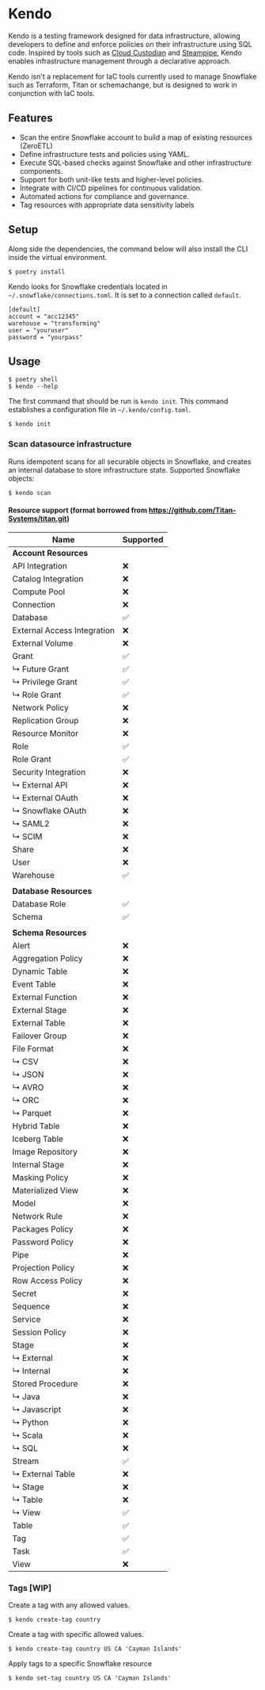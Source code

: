# Kendo

Kendo is a testing framework designed for data infrastructure, allowing developers to define and enforce policies on their infrastructure using SQL code. Inspired by tools such as [Cloud Custodian](https://cloudcustodian.io) and [Steampipe](https://steampipe.io), Kendo enables infrastructure management through a declarative approach. 

Kendo isn't a replacement for IaC tools currently used to manage Snowflake such as Terraform, Titan or schemachange, but is designed to work in conjunction with IaC tools. 

## Features

- Scan the entire Snowflake account to build a map of existing resources (ZeroETL) 
- Define infrastructure tests and policies using YAML.
- Execute SQL-based checks against Snowflake and other infrastructure components.
- Support for both unit-like tests and higher-level policies.
- Integrate with CI/CD pipelines for continuous validation.
- Automated actions for compliance and governance.
- Tag resources with appropriate data sensitivity labels 


## Setup

Along side the dependencies, the command below will also install the CLI inside the virtual environment.
```
$ poetry install
```

Kendo looks for Snowflake credentials located in `~/.snowflake/connections.toml`. It is set to a connection called `default`.
```
[default]
account = "acc12345"
warehouse = "transforming"
user = "youruser"
password = "yourpass"
```

## Usage

```
$ poetry shell
$ kendo --help
```

The first command that should be run is `kendo init`. This command establishes a configuration file in `~/.kendo/config.toml`.
```
$ kendo init
```

### Scan datasource infrastructure

Runs idempotent scans for all securable objects in Snowflake, and creates an internal database to store infrastructure state. Supported Snowflake objects: 

```
$ kendo scan
```


#### Resource support (format borrowed from https://github.com/Titan-Systems/titan.git)

| Name                          | Supported |
|-------------------------------|-----------|
| **Account Resources**         |           |
| API Integration               | ❌         |
| Catalog Integration           | ❌         |
| Compute Pool                  | ❌         |
| Connection                    | ❌         |
| Database                      | ✅         |
| External Access Integration   | ❌         |
| External Volume               | ❌         |
| Grant                         | ✅         |
| ↳ Future Grant                | ✅         |
| ↳ Privilege Grant             | ✅         |
| ↳ Role Grant                  | ✅         |
| Network Policy                | ❌         |
| Replication Group             | ❌         |
| Resource Monitor              | ❌         |
| Role                          | ✅         |
| Role Grant                    | ✅         |
| Security Integration          | ❌         |
| ↳ External API                | ❌         |
| ↳ External OAuth              | ❌         |
| ↳ Snowflake OAuth             | ❌         |
| ↳ SAML2                       | ❌         |
| ↳ SCIM                        | ❌         |
| Share                         | ❌         |
| User                          | ❌         |
| Warehouse                     | ✅         |
|                               |            |
| **Database Resources**        |            |
| Database Role                 | ✅         |
| Schema                        | ✅         |
|                               |            |
| **Schema Resources**          |            |
| Alert                         | ❌         |
| Aggregation Policy            | ❌         |
| Dynamic Table                 | ❌         |
| Event Table                   | ❌         |
| External Function             | ❌         |
| External Stage                | ❌         |
| External Table                | ❌         |
| Failover Group                | ❌         |
| File Format                   | ❌         |
| ↳ CSV                         | ❌         |
| ↳ JSON                        | ❌         |
| ↳ AVRO                        | ❌         |
| ↳ ORC                         | ❌         |
| ↳ Parquet                     | ❌         |
| Hybrid Table                  | ❌         |
| Iceberg Table                 | ❌         |
| Image Repository              | ❌         |
| Internal Stage                | ❌         |
| Masking Policy                | ❌         |
| Materialized View             | ❌         |
| Model                         | ❌         |
| Network Rule                  | ❌         |
| Packages Policy               | ❌         |
| Password Policy               | ❌         |
| Pipe                          | ❌         |
| Projection Policy             | ❌         |
| Row Access Policy             | ❌         |
| Secret                        | ❌         |
| Sequence                      | ❌         |
| Service                       | ❌         |
| Session Policy                | ❌         |
| Stage                         | ❌         |
| ↳ External                    | ❌         |
| ↳ Internal                    | ❌         |
| Stored Procedure              | ❌         |
| ↳ Java                        | ❌         |
| ↳ Javascript                  | ❌         |
| ↳ Python                      | ❌         |
| ↳ Scala                       | ❌         |
| ↳ SQL                         | ❌         |
| Stream                        | ✅         |
| ↳ External Table              | ❌         |
| ↳ Stage                       | ❌         |
| ↳ Table                       | ❌         |
| ↳ View                        | ✅         |
| Table                         | ✅         |
| Tag                           | ✅         |
| Task                          | ✅         |
| View                          | ❌         |

### Tags [WIP]

Create a tag with any allowed values.
```
$ kendo create-tag country
```

Create a tag with specific allowed values.
```
$ kendo create-tag country US CA 'Cayman Islands'
```

Apply tags to a specific Snowflake resource
```
$ kendo set-tag country US CA 'Cayman Islands'
```
